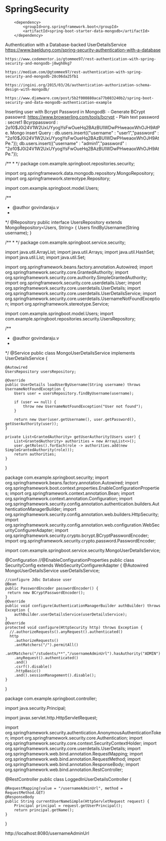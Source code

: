 # SpringSecurity


		<dependency>
			<groupId>org.springframework.boot</groupId>
			<artifactId>spring-boot-starter-data-mongodb</artifactId>
		</dependency>
		

Authentication with a Database-backed UserDetailsService
	https://www.baeldung.com/spring-security-authentication-with-a-database
	
	https://www.codementor.io/gtommee97/rest-authentication-with-spring-security-and-mongodb-j8wgh8kg7
	
	https://medium.com/@gtommee97/rest-authentication-with-spring-security-and-mongodb-28c06da25fb1
	
	https://ingini.org/2015/03/26/authentication-authorization-schema-design-with-mongodb/
	
	https://www.djamware.com/post/5b2f000880aca77b083240b2/spring-boot-security-and-data-mongodb-authentication-example
	

Inserting user with Bcrypt Password in MongodB:
	- Generate BCrypt passowrd: https://www.browserling.com/tools/bcrypt
	- Plain text password : secret1   Bcyrppassword  : $2a$10$J0i24V1W2UxUYyogYsFwOueHq2BAzBUIWDwPHweaoxWhOJH9AtPe.
	Mongo insert Query : 
	db.users.insert({"username" : "user1","password" : "$2a$10$J0i24V1W2UxUYyogYsFwOueHq2BAzBUIWDwPHweaoxWhOJH9AtPe."});
	db.users.insert({"username" : "admin1","password" : "$2a$10$J0i24V1W2UxUYyogYsFwOueHq2BAzBUIWDwPHweaoxWhOJH9AtPe."});



/**
 * 
 */
package com.example.springboot.repositories.security;

import org.springframework.data.mongodb.repository.MongoRepository;
import org.springframework.stereotype.Repository;

import com.example.springboot.model.Users;

/**
 * @author govindaraju.v
 *
 */
@Repository
public interface UsersRepository extends MongoRepository<Users, String> {
	Users findByUsername(String username);
}


/**
 * 
 */
package com.example.springboot.service.security;

import java.util.ArrayList;
import java.util.Arrays;
import java.util.HashSet;
import java.util.List;
import java.util.Set;

import org.springframework.beans.factory.annotation.Autowired;
import org.springframework.security.core.GrantedAuthority;
import org.springframework.security.core.authority.SimpleGrantedAuthority;
import org.springframework.security.core.userdetails.User;
import org.springframework.security.core.userdetails.UserDetails;
import org.springframework.security.core.userdetails.UserDetailsService;
import org.springframework.security.core.userdetails.UsernameNotFoundException;
import org.springframework.stereotype.Service;

import com.example.springboot.model.Users;
import com.example.springboot.repositories.security.UsersRepository;

/**
 * @author govindaraju.v
 *
 */
@Service
public class MongoUserDetailsService implements UserDetailsService {

	@Autowired
	UsersRepository usersRepository;

	@Override
	public UserDetails loadUserByUsername(String username) throws UsernameNotFoundException {
		Users user = usersRepository.findByUsername(username);

		if (user == null) {
			throw new UsernameNotFoundException("User not found");
		}

		return new User(user.getUsername(), user.getPassword(), getUserAuthority(user));
	}

	private List<GrantedAuthority> getUserAuthority(Users user) {
		List<GrantedAuthority> authorities = new ArrayList<>();
		user.getRoles().forEach(role -> authorities.add(new SimpleGrantedAuthority(role)));
		return authorities;
	}

}






package com.example.springboot.security;
import org.springframework.beans.factory.annotation.Autowired;
import org.springframework.boot.context.properties.EnableConfigurationProperties;
import org.springframework.context.annotation.Bean;
import org.springframework.context.annotation.Configuration;
import org.springframework.security.config.annotation.authentication.builders.AuthenticationManagerBuilder;
import org.springframework.security.config.annotation.web.builders.HttpSecurity;
import org.springframework.security.config.annotation.web.configuration.WebSecurityConfigurerAdapter;
import org.springframework.security.crypto.bcrypt.BCryptPasswordEncoder;
import org.springframework.security.crypto.password.PasswordEncoder;

import com.example.springboot.service.security.MongoUserDetailsService;

@Configuration
//@EnableConfigurationProperties
public class SecurityConfig extends WebSecurityConfigurerAdapter {
	@Autowired
	MongoUserDetailsService userDetailsService;
	
	//configure Jdbc Database user 
	@Bean
	public PasswordEncoder passwordEncoder() {
	 return new BCryptPasswordEncoder();
	}
	@Override
	public void configure(AuthenticationManagerBuilder authBuilder) throws Exception {
		authBuilder.userDetailsService(userDetailsService);
	}
	@Override
	protected void configure(HttpSecurity http) throws Exception {
	  //.authorizeRequests().anyRequest().authenticated()
	  http
	    .authorizeRequests()
	    .antMatchers("/").permitAll()
	    .antMatchers("/students/**","/usernameAdminUrl").hasAuthority("ADMIN")
	    .anyRequest().authenticated()
	    .and()
	    .csrf().disable()
	    .httpBasic()
	    .and().sessionManagement().disable();
	}	
}




package com.example.springboot.controller;

import java.security.Principal;

import javax.servlet.http.HttpServletRequest;

import org.springframework.security.authentication.AnonymousAuthenticationToken;
import org.springframework.security.core.Authentication;
import org.springframework.security.core.context.SecurityContextHolder;
import org.springframework.security.core.userdetails.UserDetails;
import org.springframework.web.bind.annotation.RequestMapping;
import org.springframework.web.bind.annotation.RequestMethod;
import org.springframework.web.bind.annotation.ResponseBody;
import org.springframework.web.bind.annotation.RestController;

@RestController
public class LoggedInUserDetailsController {

	@RequestMapping(value = "/usernameAdminUrl", method = RequestMethod.GET)
	@ResponseBody
	public String currentUserNameSimple(HttpServletRequest request) {
		Principal principal = request.getUserPrincipal();
		return principal.getName();
	}

}


http://localhost:8080/usernameAdminUrl


